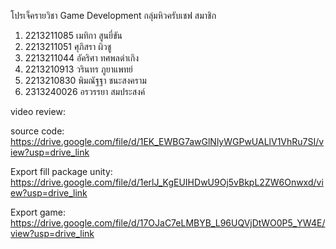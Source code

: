 โปรเจ็ครายวิชา Game Development กลุ่มหิวครับเชฟ 
สมาชิก
1. 2213211085 เมทิกา สูนยี่ขัน
2. 2213211051 ศุภิสรา ผิวชู
3. 2213211044 อัคริศา ทศพลดำเกิง
4. 2213210913 วรินทร ภูยาแพทย์
5. 2213210830 พิมณัฐฐา ชนะสงคราม
6. 2313240026 อรวรรยา สมประสงค์

video review:

source code: https://drive.google.com/file/d/1EK_EWBG7awGlNlyWGPwUALlV1VhRu7SI/view?usp=drive_link

Export fill package unity: https://drive.google.com/file/d/1erlJ_KgEUIHDwU9Oj5vBkpL2ZW6Onwxd/view?usp=drive_link

Export game: https://drive.google.com/file/d/17OJaC7eLMBYB_L96UQVjDtWO0P5_YW4E/view?usp=drive_link


 
 

